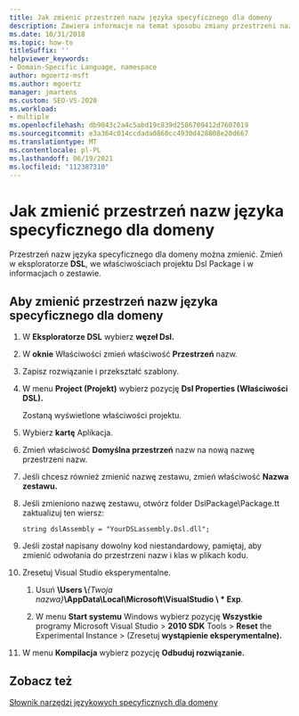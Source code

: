 ```yaml
---
title: Jak zmienić przestrzeń nazw języka specyficznego dla domeny
description: Zawiera informacje na temat sposobu zmiany przestrzeni nazw języka specyficznego dla domeny.
ms.date: 10/31/2018
ms.topic: how-to
titleSuffix: ''
helpviewer_keywords:
- Domain-Specific Language, namespace
author: mgoertz-msft
ms.author: mgoertz
manager: jmartens
ms.custom: SEO-VS-2020
ms.workload:
- multiple
ms.openlocfilehash: db9043c2a4c5abd19c839d2586709412d7607019
ms.sourcegitcommit: e3a364c014ccdada0860cc4930d428808e20d667
ms.translationtype: MT
ms.contentlocale: pl-PL
ms.lasthandoff: 06/19/2021
ms.locfileid: "112387310"
---
```

# <a name="how-to-change-the-namespace-of-a-domain-specific-language"></a>Jak zmienić przestrzeń nazw języka specyficznego dla domeny

Przestrzeń nazw języka specyficznego dla domeny można zmienić. Zmień w eksploratorze **DSL**, we właściwościach projektu Dsl Package i w informacjach o zestawie.

## <a name="to-change-the-namespace-of-a-domain-specific-language"></a>Aby zmienić przestrzeń nazw języka specyficznego dla domeny

1. W **Eksploratorze DSL** wybierz **węzeł Dsl.**

2. W **oknie** Właściwości zmień właściwość **Przestrzeń** nazw.

3. Zapisz rozwiązanie i przekształć szablony.

4. W menu **Project (Projekt)** wybierz pozycję **Dsl Properties (Właściwości DSL).**

   Zostaną wyświetlone właściwości projektu.

5. Wybierz **kartę** Aplikacja.

6. Zmień właściwość **Domyślna przestrzeń** nazw na nową nazwę przestrzeni nazw.

7. Jeśli chcesz również zmienić nazwę zestawu, zmień właściwość **Nazwa zestawu.**

8. Jeśli zmieniono nazwę zestawu, otwórz folder DslPackage\Package.tt zaktualizuj ten wiersz:

   `string dslAssembly = "YourDSLassembly.Dsl.dll";`

9. Jeśli został napisany dowolny kod niestandardowy, pamiętaj, aby zmienić odwołania do przestrzeni nazw i klas w plikach kodu.

10. Zresetuj Visual Studio eksperymentalne.

    1. Usuń **\Users \\**_{Twoja nazwa}_**\AppData\Local\Microsoft\VisualStudio \\ \* Exp**.

    2. W menu **Start systemu** Windows wybierz pozycję **Wszystkie** programy Microsoft Visual Studio  >  **2010 SDK** Tools  >  **Reset** the Experimental Instance  >  (Zresetuj **wystąpienie eksperymentalne).**

11. W menu **Kompilacja** wybierz pozycję **Odbuduj rozwiązanie.**

## <a name="see-also"></a>Zobacz też

[Słownik narzędzi językowych specyficznych dla domeny](/previous-versions/bb126564(v=vs.100))